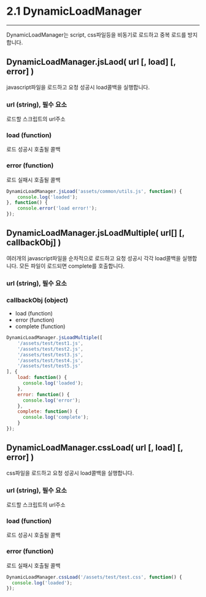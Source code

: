 # 2.1 DynamicLoadManager
---

DynamicLoadManager는 script, css파일등을 비동기로 로드하고 중복 로드를 방지합니다.

## DynamicLoadManager.jsLaod( url [, load] [, error] )
javascript파일을 로드하고 요청 성공시 load콜백을 실행합니다.

### url (string), 필수 요소 
로드할 스크립트의 url주소
### load (function)
로드 성공시 호출될 콜백
### error (function)
로드 실패시 호출될 콜백
```javascript
DynamicLoadManager.jsLoad('assets/common/utils.js', function() {
    console.log('loaded');
}, function() {
    console.error('load error!');
});
```

## DynamicLoadManager.jsLoadMultiple( url[] [, callbackObj] )
여러개의 javascript파일을 순차적으로 로드하고 요청 성공시 각각 load콜백을 실행합니다. 모든 파일이 로드되면 complete를 호출합니다.
### url (string), 필수 요소 
### callbackObj (object)
* load (function)
* error (function)
* complete (function)

```javascript
DynamicLoadManager.jsLoadMultiple([
    '/assets/test/test1.js',
    '/assets/test/test2.js',
    '/assets/test/test3.js',
    '/assets/test/test4.js',
    '/assets/test/test5.js'
], {
    load: function() {
      console.log('loaded');
    },
    error: function() {
      console.log('error');
    },
    complete: function() {
      console.log('complete');
    }
});
```

## DynamicLoadManager.cssLoad( url [, load] [, error] )
css파일을 로드하고 요청 성공시 load콜백을 실행합니다.
### url (string), 필수 요소 
로드할 스크립트의 url주소
### load (function)
로드 성공시 호출될 콜백
### error (function)
로드 실패시 호출될 콜백
```javascript
DynamicLoadManager.cssLoad('/assets/test/test.css', function() {
  console.log('loaded');
});
```

